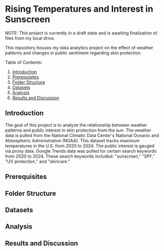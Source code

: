 # Rising Temperatures and Interest in Sunscreen
NOTE: This project is currently in a draft state and is awaiting finalization of files from my local drive.

This repository houses my data analytics project on the effect of weather patterns and changes in public sentiment regarding skin protection.

Table of Contents:
1. [Introduction](#introduction)
2. [Prerequisites](#prerequisites)
3. [Folder Structure](#folder-structure)
4. [Datasets](#datasets)
5. [Analysis](#analysis)
6. [Results and Discussion](#results-and-discussion)

## Introduction
The goal of this project is to analyze the relationship between weather patterns and public interest in skin protection from the sun. The weather data is pulled from the National Climatic Data Center's National Oceanic and Atmospheric Administration (NOAA). This dataset tracks maximum temperatures in the U.S. from 2020 to 2024. The public interest is gauged via proxy data. Google Trends data was pulled for certain search keywords from 2020 to 2024. These search keywords included: "sunscreen," "SPF," "UV protection," and "skincare."

## Prerequisites

## Folder Structure

## Datasets

## Analysis

## Results and Discussion
